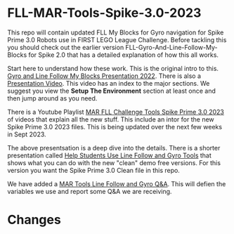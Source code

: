 # FLL-MAR-Tools-Spike-3.0-2023
This repo will contain updated FLL My Blocks for Gyro navigation for Spike Prime 3.0 Robots use in FIRST LEGO League Challenge. Before tackling this you should check out the earlier version FLL-Gyro-And-Line-Follow-My-Blocks for Spike 2.0 that has a detailed explanation of how this all works. 

Start here to understand how these work. This is the original intro to this. [Gyro and Line Follow My Blocks Presentation 2022](https://docs.google.com/presentation/d/1Vga1y9exY-jyWSlCoF_mPb3-asiujL25wlZJDBCBb4c/edit?usp=sharing). There is also a [Presentation Video](https://youtu.be/Y-mmc1qfdfc). This video has an index to the major sections. We suggest you view the **Setup The Environment** section at least once and then jump around as you need. 

There is a Youtube Playlist [MAR FLL Challenge Tools Spike Prime 3.0 2023](https://www.youtube.com/playlist?list=PLIIiligkELGO6fNW-5jNQ8w6_z5FXmqaF) of videos that explain all the new stuff. This include an intor for the new Spike Prime 3.0 2023 files. This is being updated over the next few weeks in Sept 2023. 

The above presentsation is a deep dive into the details. There is a shorter presentation called [Help Students Use Line Follow and Gyro Tools](https://docs.google.com/presentation/d/1UHYsoMU4sQItIImVDW6JxholZiNHxqkA5VUVJfzfleM/edit?usp=sharing) that shows what you can do with the new "clean" demo free versions. For this version you want the Spike Prime 3.0 Clean file in this repo.  

We have added a [MAR Tools Line Follow and Gyro Q&A](https://docs.google.com/document/d/1ImXs9dXHien4vxTaczBTmVpKdwTA2yu8wNJbacyhVYc/edit?usp=sharing). This will defien the variables we use and report some Q&A we are receiving. 


# Changes 
